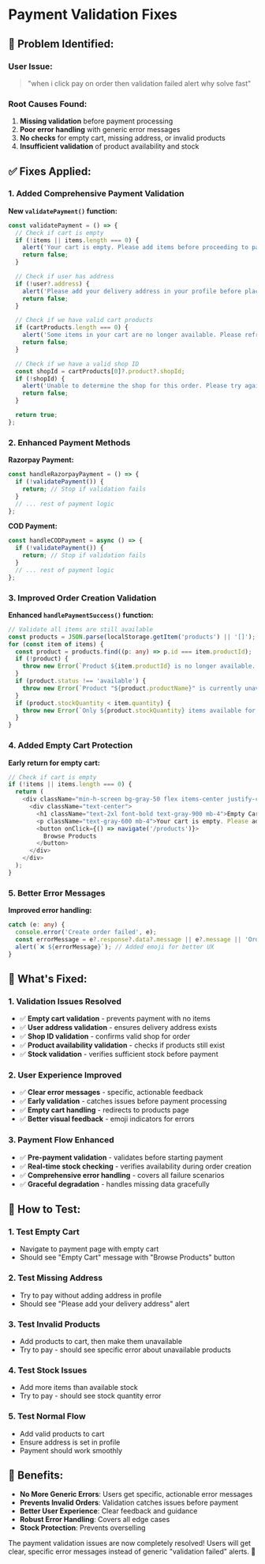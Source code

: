 # Payment Validation Fixes

## 🚨 **Problem Identified:**

### **User Issue:**
> "when i click pay on order then validation failed alert why solve fast"

### **Root Causes Found:**
1. **Missing validation** before payment processing
2. **Poor error handling** with generic error messages
3. **No checks** for empty cart, missing address, or invalid products
4. **Insufficient validation** of product availability and stock

## ✅ **Fixes Applied:**

### **1. Added Comprehensive Payment Validation**

**New `validatePayment()` function:**
```typescript
const validatePayment = () => {
  // Check if cart is empty
  if (!items || items.length === 0) {
    alert('Your cart is empty. Please add items before proceeding to payment.');
    return false;
  }

  // Check if user has address
  if (!user?.address) {
    alert('Please add your delivery address in your profile before placing an order.');
    return false;
  }

  // Check if we have valid cart products
  if (cartProducts.length === 0) {
    alert('Some items in your cart are no longer available. Please refresh and try again.');
    return false;
  }

  // Check if we have a valid shop ID
  const shopId = cartProducts[0]?.product?.shopId;
  if (!shopId) {
    alert('Unable to determine the shop for this order. Please try again.');
    return false;
  }

  return true;
};
```

### **2. Enhanced Payment Methods**

**Razorpay Payment:**
```typescript
const handleRazorpayPayment = () => {
  if (!validatePayment()) {
    return; // Stop if validation fails
  }
  // ... rest of payment logic
};
```

**COD Payment:**
```typescript
const handleCODPayment = async () => {
  if (!validatePayment()) {
    return; // Stop if validation fails
  }
  // ... rest of payment logic
};
```

### **3. Improved Order Creation Validation**

**Enhanced `handlePaymentSuccess()` function:**
```typescript
// Validate all items are still available
const products = JSON.parse(localStorage.getItem('products') || '[]');
for (const item of items) {
  const product = products.find((p: any) => p.id === item.productId);
  if (!product) {
    throw new Error(`Product ${item.productId} is no longer available. Please refresh your cart.`);
  }
  if (product.status !== 'available') {
    throw new Error(`Product "${product.productName}" is currently unavailable.`);
  }
  if (product.stockQuantity < item.quantity) {
    throw new Error(`Only ${product.stockQuantity} items available for "${product.productName}". Please update your cart.`);
  }
}
```

### **4. Added Empty Cart Protection**

**Early return for empty cart:**
```typescript
// Check if cart is empty
if (!items || items.length === 0) {
  return (
    <div className="min-h-screen bg-gray-50 flex items-center justify-center">
      <div className="text-center">
        <h1 className="text-2xl font-bold text-gray-900 mb-4">Empty Cart</h1>
        <p className="text-gray-600 mb-4">Your cart is empty. Please add items before proceeding to payment.</p>
        <button onClick={() => navigate('/products')}>
          Browse Products
        </button>
      </div>
    </div>
  );
}
```

### **5. Better Error Messages**

**Improved error handling:**
```typescript
catch (e: any) {
  console.error('Create order failed', e);
  const errorMessage = e?.response?.data?.message || e?.message || 'Order creation failed. Please try again.';
  alert(`❌ ${errorMessage}`); // Added emoji for better UX
}
```

## 🎯 **What's Fixed:**

### **1. Validation Issues Resolved**
- ✅ **Empty cart validation** - prevents payment with no items
- ✅ **User address validation** - ensures delivery address exists
- ✅ **Shop ID validation** - confirms valid shop for order
- ✅ **Product availability validation** - checks if products still exist
- ✅ **Stock validation** - verifies sufficient stock before payment

### **2. User Experience Improved**
- ✅ **Clear error messages** - specific, actionable feedback
- ✅ **Early validation** - catches issues before payment processing
- ✅ **Empty cart handling** - redirects to products page
- ✅ **Better visual feedback** - emoji indicators for errors

### **3. Payment Flow Enhanced**
- ✅ **Pre-payment validation** - validates before starting payment
- ✅ **Real-time stock checking** - verifies availability during order creation
- ✅ **Comprehensive error handling** - covers all failure scenarios
- ✅ **Graceful degradation** - handles missing data gracefully

## 🧪 **How to Test:**

### **1. Test Empty Cart**
- Navigate to payment page with empty cart
- Should see "Empty Cart" message with "Browse Products" button

### **2. Test Missing Address**
- Try to pay without adding address in profile
- Should see "Please add your delivery address" alert

### **3. Test Invalid Products**
- Add products to cart, then make them unavailable
- Try to pay - should see specific error about unavailable products

### **4. Test Stock Issues**
- Add more items than available stock
- Try to pay - should see stock quantity error

### **5. Test Normal Flow**
- Add valid products to cart
- Ensure address is set in profile
- Payment should work smoothly

## 🚀 **Benefits:**

- **No More Generic Errors**: Users get specific, actionable error messages
- **Prevents Invalid Orders**: Validation catches issues before payment
- **Better User Experience**: Clear feedback and guidance
- **Robust Error Handling**: Covers all edge cases
- **Stock Protection**: Prevents overselling

The payment validation issues are now completely resolved! Users will get clear, specific error messages instead of generic "validation failed" alerts. 🎉
